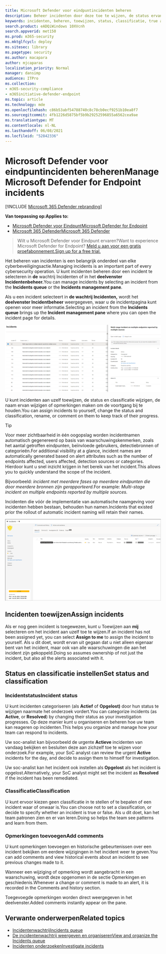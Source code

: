 ```yaml
---
title: Microsoft Defender voor eindpuntincidenten beheren
description: Beheer incidenten door deze toe te wijzen, de status ervan bij te werken of de classificatie in te stellen.
keywords: incidenten, beheren, toewijzen, status, classificatie, true alert, false alert
search.product: eADQiWindows 10XVcnh
search.appverid: met150
ms.prod: m365-security
ms.mktglfcycl: deploy
ms.sitesec: library
ms.pagetype: security
ms.author: macapara
author: mjcaparas
localization_priority: Normal
manager: dansimp
audience: ITPro
ms.collection:
- m365-security-compliance
- m365initiative-defender-endpoint
ms.topic: article
ms.technology: mde
ms.openlocfilehash: c86b53abf54788740c8c78cb0ecf9251b10ea8f7
ms.sourcegitcommit: 4fb1226d5875bf5b9b29252596855a6562cea9ae
ms.translationtype: MT
ms.contentlocale: nl-NL
ms.lasthandoff: 06/08/2021
ms.locfileid: "52842336"
---
```

# <a name="manage-microsoft-defender-for-endpoint-incidents"></a><span data-ttu-id="b027a-104">Microsoft Defender voor eindpuntincidenten beheren</span><span class="sxs-lookup"><span data-stu-id="b027a-104">Manage Microsoft Defender for Endpoint incidents</span></span>

[!INCLUDE [Microsoft 365 Defender rebranding](../../includes/microsoft-defender.md)]


<span data-ttu-id="b027a-105">**Van toepassing op:**</span><span class="sxs-lookup"><span data-stu-id="b027a-105">**Applies to:**</span></span>
- [<span data-ttu-id="b027a-106">Microsoft Defender voor Eindpunt</span><span class="sxs-lookup"><span data-stu-id="b027a-106">Microsoft Defender for Endpoint</span></span>](https://go.microsoft.com/fwlink/p/?linkid=2154037)
- [<span data-ttu-id="b027a-107">Microsoft 365 Defender</span><span class="sxs-lookup"><span data-stu-id="b027a-107">Microsoft 365 Defender</span></span>](https://go.microsoft.com/fwlink/?linkid=2118804)

> <span data-ttu-id="b027a-108">Wilt u Microsoft Defender voor Eindpunt ervaren?</span><span class="sxs-lookup"><span data-stu-id="b027a-108">Want to experience Microsoft Defender for Endpoint?</span></span> [<span data-ttu-id="b027a-109">Meld u aan voor een gratis proefabonnement.</span><span class="sxs-lookup"><span data-stu-id="b027a-109">Sign up for a free trial.</span></span>](https://www.microsoft.com/microsoft-365/windows/microsoft-defender-atp?ocid=docs-wdatp-exposedapis-abovefoldlink)

<span data-ttu-id="b027a-110">Het beheren van incidenten is een belangrijk onderdeel van elke cyberbeveiligingsactie.</span><span class="sxs-lookup"><span data-stu-id="b027a-110">Managing incidents is an important part of every cybersecurity operation.</span></span> <span data-ttu-id="b027a-111">U kunt incidenten beheren door een incident te selecteren in **de** wachtrij Incidenten of in het **deelvenster Incidentenbeheer.**</span><span class="sxs-lookup"><span data-stu-id="b027a-111">You can manage incidents by selecting an incident from the **Incidents queue** or the **Incidents management pane**.</span></span> 


<span data-ttu-id="b027a-112">Als u een incident selecteert in **de wachtrij Incidenten,** wordt het **deelvenster Incidentbeheer** weergegeven, waar u de incidentpagina kunt openen voor meer informatie.</span><span class="sxs-lookup"><span data-stu-id="b027a-112">Selecting an incident from the **Incidents queue** brings up the **Incident management pane** where you can open the incident page for details.</span></span>


![Afbeelding van het deelvenster Incidentenbeheer](images/atp-incidents-mgt-pane-updated.png)

<span data-ttu-id="b027a-114">U kunt incidenten aan uzelf toewijzen, de status en classificatie wijzigen, de naam ervan wijzigen of opmerkingen maken om de voortgang bij te houden.</span><span class="sxs-lookup"><span data-stu-id="b027a-114">You can assign incidents to yourself, change the status and classification, rename, or comment on them to keep track of their progress.</span></span>

> [!TIP]
> <span data-ttu-id="b027a-115">Voor meer zichtbaarheid in één oogopslag worden incidentnamen automatisch gegenereerd op basis van waarschuwingskenmerken, zoals het aantal getroffen eindpunten, beïnvloede gebruikers, detectiebronnen of categorieën.</span><span class="sxs-lookup"><span data-stu-id="b027a-115">For additional visibility at a glance, incident names are automatically generated based on alert attributes such as the number of endpoints affected, users affected, detection sources or categories.</span></span> <span data-ttu-id="b027a-116">Hierdoor kunt u snel inzicht krijgen in het bereik van het incident.</span><span class="sxs-lookup"><span data-stu-id="b027a-116">This allows you to quickly understand the scope of the incident.</span></span>
>
> <span data-ttu-id="b027a-117">Bijvoorbeeld: *incident met meerdere fases op meerdere eindpunten die door meerdere bronnen zijn gerapporteerd.*</span><span class="sxs-lookup"><span data-stu-id="b027a-117">For example: *Multi-stage incident on multiple endpoints reported by multiple sources.*</span></span>
>
> <span data-ttu-id="b027a-118">Incidenten die vóór de implementatie van automatische naamgeving voor incidenten hebben bestaan, behouden hun namen.</span><span class="sxs-lookup"><span data-stu-id="b027a-118">Incidents that existed prior the rollout of automatic incident naming will retain their names.</span></span>
>


![Afbeelding van de pagina incidentdetails](images/atp-incident-details-updated.png)

## <a name="assign-incidents"></a><span data-ttu-id="b027a-120">Incidenten toewijzen</span><span class="sxs-lookup"><span data-stu-id="b027a-120">Assign incidents</span></span>
<span data-ttu-id="b027a-121">Als er nog geen incident is toegewezen, kunt u Toewijzen aan **mij** selecteren om het incident aan uzelf toe te wijzen.</span><span class="sxs-lookup"><span data-stu-id="b027a-121">If an incident has not been assigned yet, you can select **Assign to me** to assign the incident to yourself.</span></span> <span data-ttu-id="b027a-122">Als u dit doet, wordt ervan uit gegaan dat u niet alleen eigenaar bent van het incident, maar ook van alle waarschuwingen die aan het incident zijn gekoppeld.</span><span class="sxs-lookup"><span data-stu-id="b027a-122">Doing so assumes ownership of not just the incident, but also all the alerts associated with it.</span></span>

## <a name="set-status-and-classification"></a><span data-ttu-id="b027a-123">Status en classificatie instellen</span><span class="sxs-lookup"><span data-stu-id="b027a-123">Set status and classification</span></span>
### <a name="incident-status"></a><span data-ttu-id="b027a-124">Incidentstatus</span><span class="sxs-lookup"><span data-stu-id="b027a-124">Incident status</span></span>
<span data-ttu-id="b027a-125">U kunt incidenten categoriseren (als **Actief** of **Opgelost)** door hun status te wijzigen naarmate het onderzoek vordert.</span><span class="sxs-lookup"><span data-stu-id="b027a-125">You can categorize incidents (as **Active**, or **Resolved**) by changing their status as your investigation progresses.</span></span> <span data-ttu-id="b027a-126">Op deze manier kunt u organiseren en beheren hoe uw team kan reageren op incidenten.</span><span class="sxs-lookup"><span data-stu-id="b027a-126">This helps you organize and manage how your team can respond to incidents.</span></span>

<span data-ttu-id="b027a-127">Uw soc-analist kan bijvoorbeeld de urgente **Actieve** incidenten van vandaag bekijken en besluiten deze aan zichzelf toe te wijzen voor onderzoek.</span><span class="sxs-lookup"><span data-stu-id="b027a-127">For example, your SoC analyst can review the urgent **Active** incidents for the day, and decide to assign them to himself for investigation.</span></span>

<span data-ttu-id="b027a-128">Uw soc-analist kan het incident ook instellen als **Opgelost** als het incident is opgelost.</span><span class="sxs-lookup"><span data-stu-id="b027a-128">Alternatively, your SoC analyst might set the incident as **Resolved** if the incident has been remediated.</span></span> 

### <a name="classification"></a><span data-ttu-id="b027a-129">Classificatie</span><span class="sxs-lookup"><span data-stu-id="b027a-129">Classification</span></span>
<span data-ttu-id="b027a-130">U kunt ervoor kiezen geen classificatie in te stellen of te bepalen of een incident waar of onwaar is.</span><span class="sxs-lookup"><span data-stu-id="b027a-130">You can choose not to set a classification, or decide to specify whether an incident is true or false.</span></span> <span data-ttu-id="b027a-131">Als u dit doet, kan het team patronen zien en er van leren.</span><span class="sxs-lookup"><span data-stu-id="b027a-131">Doing so helps the team see patterns and learn from them.</span></span>

### <a name="add-comments"></a><span data-ttu-id="b027a-132">Opmerkingen toevoegen</span><span class="sxs-lookup"><span data-stu-id="b027a-132">Add comments</span></span>
<span data-ttu-id="b027a-133">U kunt opmerkingen toevoegen en historische gebeurtenissen over een incident bekijken om eerdere wijzigingen in het incident weer te geven.</span><span class="sxs-lookup"><span data-stu-id="b027a-133">You can add comments and view historical events about an incident to see previous changes made to it.</span></span>

<span data-ttu-id="b027a-134">Wanneer een wijziging of opmerking wordt aangebracht in een waarschuwing, wordt deze opgenomen in de sectie Opmerkingen en geschiedenis.</span><span class="sxs-lookup"><span data-stu-id="b027a-134">Whenever a change or comment is made to an alert, it is recorded in the Comments and history section.</span></span>

<span data-ttu-id="b027a-135">Toegevoegde opmerkingen worden direct weergegeven in het deelvenster.</span><span class="sxs-lookup"><span data-stu-id="b027a-135">Added comments instantly appear on the pane.</span></span>



## <a name="related-topics"></a><span data-ttu-id="b027a-136">Verwante onderwerpen</span><span class="sxs-lookup"><span data-stu-id="b027a-136">Related topics</span></span>
- [<span data-ttu-id="b027a-137">Incidentenwachtrij</span><span class="sxs-lookup"><span data-stu-id="b027a-137">Incidents queue</span></span>](/microsoft-365/security/defender-endpoint/view-incidents-queue)
- [<span data-ttu-id="b027a-138">De incidentenwachtrij weergeven en organiseren</span><span class="sxs-lookup"><span data-stu-id="b027a-138">View and organize the Incidents queue</span></span>](view-incidents-queue.md)
- [<span data-ttu-id="b027a-139">Incidenten onderzoeken</span><span class="sxs-lookup"><span data-stu-id="b027a-139">Investigate incidents</span></span>](investigate-incidents.md)
